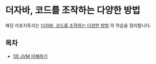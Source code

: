 # 더자바, 코드를 조작하는 다양한 방법

해당 리포지토리는 [더자바, 코드를 조작하는 다양한 방법](https://www.inflearn.com/course/the-java-code-manipulation/dashboard) 의 학습을 정리합니다.

## 목차
- [1장 JVM 이해하기](./chapter_1)